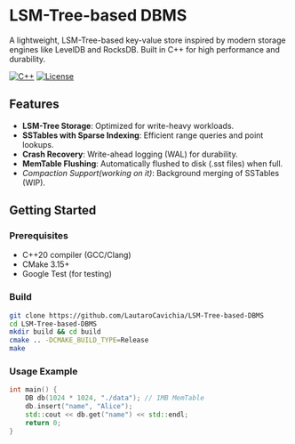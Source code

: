 # LSM-Tree-based DBMS 

A lightweight, LSM-Tree-based key-value store inspired by modern storage engines like LevelDB and RocksDB. Built in C++ for high performance and durability.

[![C++](https://img.shields.io/badge/C++-17%2F20-blue.svg)](https://en.cppreference.com/)
[![License](https://img.shields.io/badge/License-MIT-green.svg)](LICENSE)


## Features
- **LSM-Tree Storage**: Optimized for write-heavy workloads.
- **SSTables with Sparse Indexing**: Efficient range queries and point lookups.
- **Crash Recovery**: Write-ahead logging (WAL) for durability.
- **MemTable Flushing**: Automatically flushed to disk (.sst files) when full.
- *Compaction Support(working on it)*: Background merging of SSTables (WIP).

## Getting Started
### Prerequisites
- C++20 compiler (GCC/Clang)
- CMake 3.15+
- Google Test (for testing)

### Build
```bash
git clone https://github.com/LautaroCavichia/LSM-Tree-based-DBMS
cd LSM-Tree-based-DBMS
mkdir build && cd build
cmake .. -DCMAKE_BUILD_TYPE=Release
make
```


### Usage Example
```cpp
int main() {
    DB db(1024 * 1024, "./data"); // 1MB MemTable
    db.insert("name", "Alice");
    std::cout << db.get("name") << std::endl;
    return 0;
}
```
